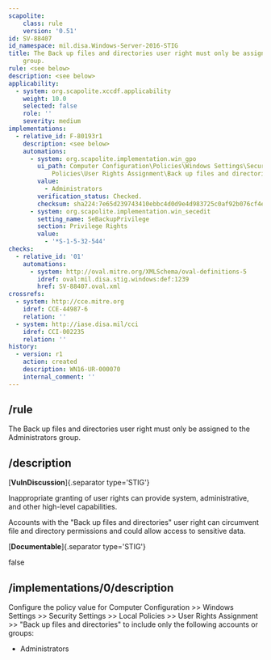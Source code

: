 ```yaml
---
scapolite:
    class: rule
    version: '0.51'
id: SV-88407
id_namespace: mil.disa.Windows-Server-2016-STIG
title: The Back up files and directories user right must only be assigned to the Administrators
    group.
rule: <see below>
description: <see below>
applicability:
  - system: org.scapolite.xccdf.applicability
    weight: 10.0
    selected: false
    role: ''
    severity: medium
implementations:
  - relative_id: F-80193r1
    description: <see below>
    automations:
      - system: org.scapolite.implementation.win_gpo
        ui_path: Computer Configuration\Policies\Windows Settings\Security Settings\Local
            Policies\User Rights Assignment\Back up files and directories
        value:
          - Administrators
        verification_status: Checked.
        checksum: sha224:7e65d239743410ebbc4d0d9e4d983725c0af92b076cf4ed969588dfa
      - system: org.scapolite.implementation.win_secedit
        setting_name: SeBackupPrivilege
        section: Privilege Rights
        value:
          - '*S-1-5-32-544'
checks:
  - relative_id: '01'
    automations:
      - system: http://oval.mitre.org/XMLSchema/oval-definitions-5
        idref: oval:mil.disa.stig.windows:def:1239
        href: SV-88407.oval.xml
crossrefs:
  - system: http://cce.mitre.org
    idref: CCE-44987-6
    relation: ''
  - system: http://iase.disa.mil/cci
    idref: CCI-002235
    relation: ''
history:
  - version: r1
    action: created
    description: WN16-UR-000070
    internal_comment: ''
---
```



## /rule

The Back up files and directories user right must only be assigned to the Administrators group.

## /description

[**VulnDiscussion**]{.separator type='STIG'}

Inappropriate granting of user rights can provide system, administrative, and other high-level capabilities.

Accounts with the "Back up files and directories" user right can circumvent file and directory permissions and could allow access to sensitive data.

[**Documentable**]{.separator type='STIG'}

false

## /implementations/0/description

Configure the policy value for Computer Configuration >> Windows Settings >> Security Settings >> Local Policies >> User Rights Assignment >> "Back up files and directories" to include only the following accounts or groups:

- Administrators
